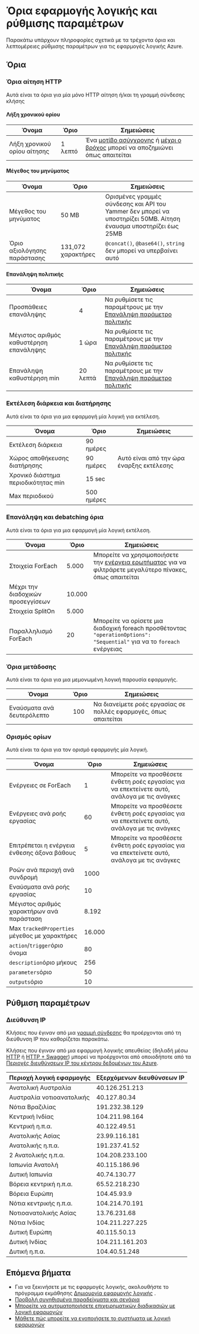 <properties
    pageTitle="Λογική εφαρμογής όρια και τη ρύθμιση παραμέτρων | Microsoft Azure"
    description="Επισκόπηση της υπηρεσίας όρια και διαθέσιμες για τις εφαρμογές της λογικής τιμές παραμέτρων."
    services="logic-apps"
    documentationCenter=".net,nodejs,java"
    authors="jeffhollan"
    manager="dwrede"
    editor=""/>

<tags
    ms.service="logic-apps"
    ms.workload="integration"
    ms.tgt_pltfrm="na"
    ms.devlang="na"
    ms.topic="article"
    ms.date="10/18/2016"
    ms.author="jehollan"/>

# <a name="logic-app-limits-and-configuration"></a>Όρια εφαρμογής λογικής και ρύθμισης παραμέτρων

Παρακάτω υπάρχουν πληροφορίες σχετικά με τα τρέχοντα όρια και λεπτομέρειες ρύθμισης παραμέτρων για τις εφαρμογές λογικής Azure.

## <a name="limits"></a>Όρια

### <a name="http-request-limits"></a>Όρια αίτηση HTTP

Αυτά είναι τα όρια για μία μόνο HTTP αίτηση ή/και τη γραμμή σύνδεσης κλήσης

#### <a name="timeout"></a>Λήξη χρονικού ορίου

|Όνομα|Όριο|Σημειώσεις|
|----|----|----|
|Λήξη χρονικού ορίου αίτησης|1 λεπτό|Ένα [μοτίβο ασύγχρονης](app-service-logic-create-api-app.md) ή [μέχρι ο βρόχος](app-service-logic-loops-and-scopes.md) μπορεί να αποζημιώνει όπως απαιτείται|

#### <a name="message-size"></a>Μέγεθος του μηνύματος

|Όνομα|Όριο|Σημειώσεις|
|----|----|----|
|Μέγεθος του μηνύματος|50 MB|Ορισμένες γραμμές σύνδεσης και API του Yammer δεν μπορεί να υποστηρίζει 50MB.  Αίτηση έναυσμα υποστηρίζει έως 25MB|
|Όριο αξιολόγησης παράστασης|131,072 χαρακτήρες|`@concat()`, `@base64()`, `string` δεν μπορεί να υπερβαίνει αυτό|

#### <a name="retry-policy"></a>Επανάληψη πολιτικής

|Όνομα|Όριο|Σημειώσεις|
|----|----|----|
|Προσπάθειες επανάληψης|4|Να ρυθμίσετε τις παραμέτρους με την [Επανάληψη παράμετρο πολιτικής](https://msdn.microsoft.com/en-us/library/azure/mt643939.aspx)|
|Μέγιστος αριθμός καθυστέρηση επανάληψης|1 ώρα|Να ρυθμίσετε τις παραμέτρους με την [Επανάληψη παράμετρο πολιτικής](https://msdn.microsoft.com/en-us/library/azure/mt643939.aspx)|
|Επανάληψη καθυστέρηση min|20 λεπτά|Να ρυθμίσετε τις παραμέτρους με την [Επανάληψη παράμετρο πολιτικής](https://msdn.microsoft.com/en-us/library/azure/mt643939.aspx)|

### <a name="run-duration-and-retention"></a>Εκτέλεση διάρκεια και διατήρησης

Αυτά είναι τα όρια για μια εφαρμογή μία λογική για εκτέλεση.

|Όνομα|Όριο|Σημειώσεις|
|----|----|----|
|Εκτέλεση διάρκεια|90 ημέρες||
|Χώρος αποθήκευσης διατήρησης|90 ημέρες|Αυτό είναι από την ώρα έναρξης εκτέλεσης|
|Χρονικό διάστημα περιοδικότητας min|15 sec||
|Max περιοδικού|500 ημέρες||


### <a name="looping-and-debatching-limits"></a>Επανάληψη και debatching όρια

Αυτά είναι τα όρια για μια εφαρμογή μία λογική εκτέλεση.

|Όνομα|Όριο|Σημειώσεις|
|----|----|----|
|Στοιχεία ForEach|5.000|Μπορείτε να χρησιμοποιήσετε την [ενέργεια ερωτήματος](../connectors/connectors-native-query.md) για να φιλτράρετε μεγαλύτερο πίνακες, όπως απαιτείται|
|Μέχρι την διαδοχικών προσεγγίσεων|10.000||
|Στοιχεία SplitOn|5.000||
|Παραλληλισμό ForEach|20|Μπορείτε να ορίσετε μια διαδοχική foreach προσθέτοντας `"operationOptions": "Sequential"` για να το `foreach` ενέργειας|


### <a name="throughput-limits"></a>Όρια μετάδοσης

Αυτά είναι τα όρια για μια μεμονωμένη λογική παρουσία εφαρμογής. 

|Όνομα|Όριο|Σημειώσεις|
|----|----|----|
|Εναύσματα ανά δευτερόλεπτο|100|Να διανείμετε ροές εργασίας σε πολλές εφαρμογές, όπως απαιτείται|

### <a name="definition-limits"></a>Ορισμός ορίων

Αυτά είναι τα όρια για τον ορισμό εφαρμογής μία λογική.

|Όνομα|Όριο|Σημειώσεις|
|----|----|----|
|Ενέργειες σε ForEach|1|Μπορείτε να προσθέσετε ένθετη ροές εργασίας για να επεκτείνετε αυτό, ανάλογα με τις ανάγκες|
|Ενέργειες ανά ροής εργασίας|60|Μπορείτε να προσθέσετε ένθετη ροές εργασίας για να επεκτείνετε αυτό, ανάλογα με τις ανάγκες|
|Επιτρέπεται η ενέργεια ένθεσης άξονα βάθους|5|Μπορείτε να προσθέσετε ένθετη ροές εργασίας για να επεκτείνετε αυτό, ανάλογα με τις ανάγκες|
|Ροών ανά περιοχή ανά συνδρομή|1000||
|Εναύσματα ανά ροής εργασίας|10||
|Μέγιστος αριθμός χαρακτήρων ανά παράσταση|8.192||
|Max `trackedProperties` μέγεθος με χαρακτήρες|16.000|
|`action`/`trigger`όριο όνομα|80||
|`description`όριο μήκους|256||
|`parameters`όριο|50||
|`outputs`όριο|10||

## <a name="configuration"></a>Ρύθμιση παραμέτρων

### <a name="ip-address"></a>Διεύθυνση IP

Κλήσεις που έγιναν από μια [γραμμή σύνδεσης](../connectors/apis-list.md) θα προέρχονται από τη διεύθυνση IP που καθορίζεται παρακάτω.

Κλήσεις που έγιναν από μια εφαρμογή λογικής απευθείας (δηλαδή μέσω [HTTP](../connectors/connectors-native-http.md) ή [HTTP + Swagger](../connectors/connectors-native-http-swagger.md)) μπορεί να προέρχονται από οποιοδήποτε από τα [Περιοχές διευθύνσεων IP του κέντρου δεδομένων του Azure](https://www.microsoft.com/en-us/download/details.aspx?id=41653).

|Περιοχή λογική εφαρμογής|Εξερχόμενων διευθύνσεων IP|
|-----|----|
|Ανατολική Αυστραλία|40.126.251.213|
|Αυστραλία νοτιοανατολικής|40.127.80.34|
|Νότια Βραζιλίας|191.232.38.129|
|Κεντρική Ινδίας|104.211.98.164|
|Κεντρική η.π.α.|40.122.49.51|
|Ανατολικής Ασίας|23.99.116.181|
|Ανατολικής η.π.α.|191.237.41.52|
|2 Ανατολικής η.π.α.|104.208.233.100|
|Ιαπωνία Ανατολή|40.115.186.96|
|Δυτική Ιαπωνία|40.74.130.77|
|Βόρεια κεντρική η.π.α.|65.52.218.230|
|Βόρεια Ευρώπη|104.45.93.9|
|Νότια κεντρικής η.π.α.|104.214.70.191|
|Νοτιοανατολικής Ασίας|13.76.231.68|
|Νότια Ινδίας|104.211.227.225|
|Δυτική Ευρώπη|40.115.50.13|
|Δυτική Ινδίας|104.211.161.203|
|Δυτική η.π.α.|104.40.51.248|


## <a name="next-steps"></a>Επόμενα βήματα  

- Για να ξεκινήσετε με τις εφαρμογές λογικής, ακολουθήστε το πρόγραμμα εκμάθησης [Δημιουργία εφαρμογής λογικής](app-service-logic-create-a-logic-app.md) .  
- [Προβολή συνηθισμένα παραδείγματα και σενάρια](app-service-logic-examples-and-scenarios.md)
- [Μπορείτε να αυτοματοποιήσετε επιχειρηματικών διαδικασιών με λογική εφαρμογών](http://channel9.msdn.com/Events/Build/2016/T694) 
- [Μάθετε πώς μπορείτε να ενοποιήσετε το συστήματα με λογική εφαρμογών](http://channel9.msdn.com/Events/Build/2016/P462)